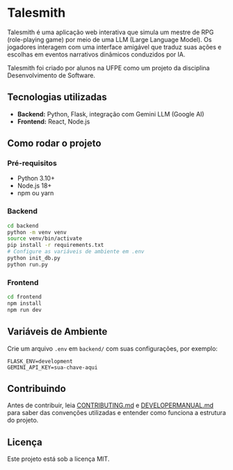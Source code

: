 # Talesmith

Talesmith é uma aplicação web interativa que simula um mestre de RPG (role-playing game) por meio de uma LLM (Large Language Model). Os jogadores interagem com uma interface amigável que traduz suas ações e escolhas em eventos narrativos dinâmicos conduzidos por IA.

Talesmith foi criado por alunos na UFPE como um projeto da disciplina Desenvolvimento de Software.

## Tecnologias utilizadas

- **Backend:** Python, Flask, integração com Gemini LLM (Google AI)
- **Frontend:** React, Node.js

## Como rodar o projeto

### Pré-requisitos

- Python 3.10+
- Node.js 18+
- npm ou yarn

### Backend

```bash
cd backend
python -m venv venv
source venv/bin/activate
pip install -r requirements.txt
# Configure as variáveis de ambiente em .env
python init_db.py
python run.py
```

### Frontend

```bash
cd frontend
npm install
npm run dev
```

## Variáveis de Ambiente

Crie um arquivo `.env` em `backend/` com suas configurações, por exemplo:

```
FLASK_ENV=development
GEMINI_API_KEY=sua-chave-aqui
```

## Contribuindo

Antes de contribuir, leia [CONTRIBUTING.md](https://github.com/teamfortr3ss2/Talesmith/blob/main/CONTRIBUTING.md) e [DEVELOPERMANUAL.md](https://github.com/teamfortr3ss2/Talesmith/blob/main/DEVELOPERMANUAL.md) para saber das convenções utilizadas e entender como funciona a estrutura do projeto.

## Licença

Este projeto está sob a licença MIT.
